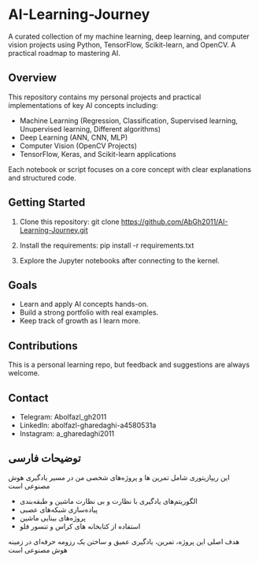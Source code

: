 # AI-Learning-Journey
A curated collection of my machine learning, deep learning, and computer vision projects using Python, TensorFlow, Scikit-learn, and OpenCV. A practical roadmap to mastering AI.

## Overview
This repository contains my personal projects and practical implementations of key AI concepts including:

- Machine Learning (Regression, Classification, Supervised learning, Unupervised learning, Different algorithms)
- Deep Learning (ANN, CNN, MLP)
- Computer Vision (OpenCV Projects)
- TensorFlow, Keras, and Scikit-learn applications

Each notebook or script focuses on a core concept with clear explanations and structured code.

## Getting Started
1. Clone this repository:
git clone https://github.com/AbGh2011/AI-Learning-Journey.git

2. Install the requirements:
pip install -r requirements.txt

3. Explore the Jupyter notebooks after connecting to the kernel.

## Goals
- Learn and apply AI concepts hands-on.
- Build a strong portfolio with real examples.
- Keep track of growth as I learn more.

## Contributions
This is a personal learning repo, but feedback and suggestions are always welcome.

## Contact
- Telegram: Abolfazl_gh2011
- LinkedIn: abolfazl-gharedaghi-a4580531a
- Instagram: a_gharedaghi2011

## توضیحات فارسی

این ریپازیتوری شامل تمرین ‌ها و پروژه‌های شخصی من در مسیر یادگیری هوش مصنوعی است

- الگوریتم‌های یادگیری با نظارت و بی نظارت ماشین و طبقه‌بندی
- پیاده‌سازی شبکه‌های عصبی
- پروژه‌های بینایی ماشین
- استفاده از کتابخانه های کراس و تنسور فلو

هدف اصلی این پروژه، تمرین، یادگیری عمیق و ساختن یک رزومه حرفه‌ای در زمینه هوش مصنوعی است
